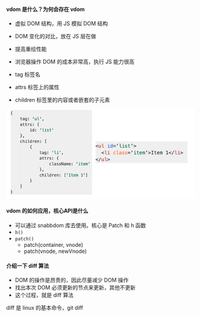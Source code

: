 #### vdom 是什么？为何会存在 vdom

- 虚拟 DOM 结构，用 JS 模拟 DOM 结构



- DOM 变化的对比，放在 JS 层在做
- 提高重绘性能
- 浏览器操作 DOM 的成本非常高，执行 JS 能力很高 



- tag		    标签名
- attrs            标签上的属性
- children      标签里的内容或者嵌套的子元素



![1550160443823](../imgs/vdom.png)



#### vdom 的如何应用，核心API是什么

- 可以通过 snabbdom 库去使用。核心是 Patch  和 h 函数
- `h()`
- `patch()` 
  - patch(container, vnode)
  - patch(vnode, newVnode)



#### 介绍一下 diff 算法

- DOM 的操作是昂贵的，因此尽量减少 DOM 操作
- 找出本次 DOM 必须更新的节点来更新，其他不更新
- 这个过程，就是 diff 算法



diff 是 linux 的基本命令，git diff 































































